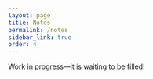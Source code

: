 ```yaml
---
layout: page
title: Notes
permalink: /notes
sidebar_link: true
order: 4
---
```


Work in progress—it is waiting to be filled!
